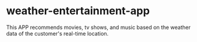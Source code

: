 # weather-entertainment-app
This APP recommends movies, tv shows, and music based on the weather data of the customer's real-time location.

